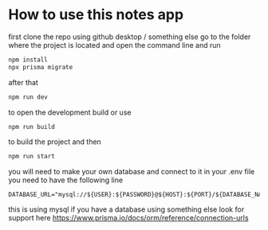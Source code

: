 # How to use this notes app
first clone the repo using github desktop /  something else
go to the folder where the project is located and open the command line and run
```sh
npm install
npx prisma migrate
```
after that
```sh
npm run dev
```
to open the development build or use
```sh
npm run build
```
to build the project and then 
```sh
npm run start
```
you will need to make your own database and connect to it
in your .env file you need to have the following line
```.env
DATABASE_URL="mysql://${USER}:${PASSWORD}@${HOST}:${PORT}/${DATABASE_NAME}"
```
this is using mysql if you have a database using something else look for support here
https://www.prisma.io/docs/orm/reference/connection-urls
